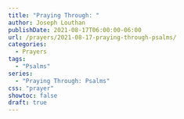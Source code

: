 ```yaml
---
title: "Praying Through: "
author: Joseph Louthan
publishDate: 2021-08-17T06:00:00-06:00
url: /prayers/2021-08-17-praying-through-psalms/
categories:
  - Prayers
tags:
  - "Psalms"
series:
  - "Praying Through: Psalms"
css: "prayer"
showtoc: false
draft: true
---
```

<div style="font-variant: small-caps;">

</div>

```text

```

